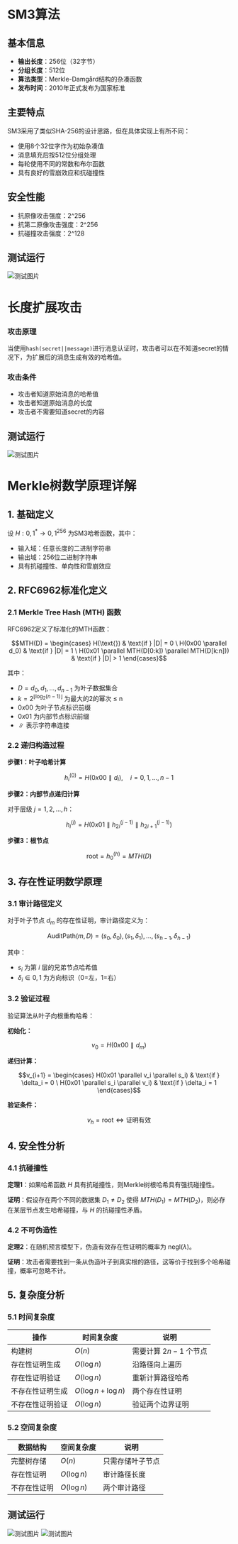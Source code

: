 # SM3算法

## 基本信息

- **输出长度**：256位（32字节）
- **分组长度**：512位
- **算法类型**：Merkle-Damgård结构的杂凑函数
- **发布时间**：2010年正式发布为国家标准

## 主要特点

SM3采用了类似SHA-256的设计思路，但在具体实现上有所不同： 

- 使用8个32位字作为初始杂凑值
- 消息填充后按512位分组处理
- 每轮使用不同的常数和布尔函数
- 具有良好的雪崩效应和抗碰撞性

## 安全性能

- 抗原像攻击强度：2^256
- 抗第二原像攻击强度：2^256
- 抗碰撞攻击强度：2^128

## 测试运行

![测试图片](./SM3-1.png)

# 长度扩展攻击

### 攻击原理

当使用`hash(secret||message)`进行消息认证时，攻击者可以在不知道secret的情况下，为扩展后的消息生成有效的哈希值。

### 攻击条件

- 攻击者知道原始消息的哈希值
- 攻击者知道原始消息的长度
- 攻击者不需要知道secret的内容

## 测试运行

![测试图片](./SM3-2.png)

# Merkle树数学原理详解

## 1. 基础定义

设 $H: {0,1}^* \rightarrow {0,1}^{256}$ 为SM3哈希函数，其中：

- 输入域：任意长度的二进制字符串
- 输出域：256位二进制字符串
- 具有抗碰撞性、单向性和雪崩效应

## 2. RFC6962标准化定义

### 2.1 Merkle Tree Hash (MTH) 函数

RFC6962定义了标准化的MTH函数：

$$MTH(D) = \begin{cases} H(\text{}) & \text{if } |D| = 0 \ H(0x00 \parallel d_0) & \text{if } |D| = 1 \ H(0x01 \parallel MTH(D[0:k]) \parallel MTH(D[k:n])) & \text{if } |D| > 1 \end{cases}$$

其中：

- $D = {d_0, d_1, ..., d_{n-1}}$ 为叶子数据集合
- $k = 2^{\lfloor \log_2(n-1) \rfloor}$ 为最大的2的幂次 ≤ n
- $0x00$ 为叶子节点标识前缀
- $0x01$ 为内部节点标识前缀
- $\parallel$ 表示字符串连接

### 2.2 递归构造过程

**步骤1：叶子哈希计算**

$$h_i^{(0)} = H(0x00 \parallel d_i), \quad i = 0, 1, ..., n-1$$

**步骤2：内部节点递归计算**

对于层级 $j = 1, 2, ..., h$：

$$h_i^{(j)} = H(0x01 \parallel h_{2i}^{(j-1)} \parallel h_{2i+1}^{(j-1)})$$

**步骤3：根节点**

$$\text{root} = h_0^{(h)} = MTH(D)$$

## 3. 存在性证明数学原理

### 3.1 审计路径定义

对于叶子节点 $d_m$ 的存在性证明，审计路径定义为：

$$\text{AuditPath}(m, D) = {(s_0, \delta_0), (s_1, \delta_1), ..., (s_{h-1}, \delta_{h-1})}$$

其中：

- $s_i$ 为第 $i$ 层的兄弟节点哈希值
- $\delta_i \in {0, 1}$ 为方向标识（0=左，1=右）

### 3.2 验证过程

验证算法从叶子向根重构哈希：

**初始化：**

$$v_0 = H(0x00 \parallel d_m)$$

**递归计算：**

$$v_{i+1} = \begin{cases} H(0x01 \parallel v_i \parallel s_i) & \text{if } \delta_i = 0 \ H(0x01 \parallel s_i \parallel v_i) & \text{if } \delta_i = 1 \end{cases}$$

**验证条件：**

$$v_h = \text{root} \Leftrightarrow \text{证明有效}$$

## 4. 安全性分析

### 4.1 抗碰撞性

**定理1**：如果哈希函数 $H$ 具有抗碰撞性，则Merkle树根哈希具有强抗碰撞性。

**证明**：假设存在两个不同的数据集 $D_1 \neq D_2$ 使得 $MTH(D_1) = MTH(D_2)$，则必存在某层节点发生哈希碰撞，与 $H$ 的抗碰撞性矛盾。

### 4.2 不可伪造性

**定理2**：在随机预言模型下，伪造有效存在性证明的概率为 $\text{negl}(\lambda)$。

**证明**：攻击者需要找到一条从伪造叶子到真实根的路径，这等价于找到多个哈希碰撞，概率可忽略不计。

## 5. 复杂度分析

### 5.1 时间复杂度

| 操作             | 时间复杂度           | 说明                   |
| ---------------- | -------------------- | ---------------------- |
| 构建树           | $O(n)$               | 需要计算 $2n-1$ 个节点 |
| 存在性证明生成   | $O(\log n)$          | 沿路径向上遍历         |
| 存在性证明验证   | $O(\log n)$          | 重新计算路径哈希       |
| 不存在性证明生成 | $O(\log n + \log n)$ | 两个存在性证明         |
| 不存在性证明验证 | $O(\log n)$          | 验证两个边界证明       |

### 5.2 空间复杂度

| 数据结构     | 空间复杂度  | 说明             |
| ------------ | ----------- | ---------------- |
| 完整树存储   | $O(n)$      | 只需存储叶子节点 |
| 存在性证明   | $O(\log n)$ | 审计路径长度     |
| 不存在性证明 | $O(\log n)$ | 两个审计路径     |

## 测试运行

![测试图片](./SM3-3-1.png)
![测试图片](./SM3-3-2.png)
